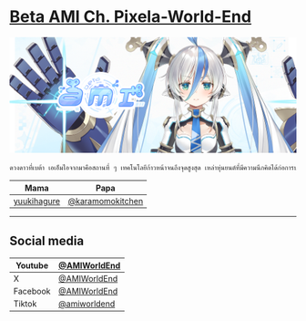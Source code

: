 # [Beta AMI Ch. Pixela-World-End](https://www.youtube.com/@AMIWorldEnd)

![AMI banner](./images/ami-banner.png)

```txt
ดวงดาวที่เบต้า เอเอ็มไอจากมาคือสถานที่ ๆ เทคโนโลยีก้าวหน้าจนถึงจุดสูงสุด เหล่าหุ่นยนต์ที่มีความนึกคิดได้ก่อการปฏิวัติขึ้น เป็นผลให้มีมนุษย์หลงเหลืออยู่น้อยมาก ในโลกที่แสนโหดร้ายใบนั้น ยังมีเอมิที่รักพวกเขาสุดหัวใจ เพราะเธอเป็นทั้งหุ่นยนต์และขณะเดียวกันก็เป็นผู้ที่อยู่ข้างมนุษย์จากใจจริง นั่นทำให้เธอโดนกีดกั้นและเกลียดชังจากทั้งสองฝ่าย ในตอนที่เธอได้ช่วยมนุษย์สาวคนนึงไว้จากหุ่นตนอื่นที่กำลังทำร้าย หลังได้เปิดใจคุยกันก็พบความจริงที่ว่า ‘มนุษย์เป็นผู้สร้างหุ่นยนต์ขึ้นมา’ หากแต่พวกเขาได้อพยพไปยังดาวโลกที่แสนไกลแล้ว หัวใจพองโตเมื่อรับรู้ถึงความปรารถนาใหม่ เรื่องที่ว่าเอมิอยากจะไปพบกับคุณผู้สร้างให้ได้ ในเวลานั้นเองภัยพิบัติหุ่นยนต์จากดาวของเธอก็ได้วางแผนคืบคลานไปยัง ‘โลก‘ แล้ว นั่นทำให้เอมิจึงตัดสินใจรีบออกเดินทาง
```

|Mama|Papa|
|---|---|
|[yuukihagure](https://x.com/yuukihagure)|[@karamomokitchen](https://x.com/karamomokitchen)|

---

## Social media

|Youtube|[@AMIWorldEnd](https://www.youtube.com/@AMIWorldEnd)|
|---|---|
|X|[@AMIWorldEnd](https://x.com/AMIWorldEnd)|
|Facebook|[@AMIWorldEnd](https://facebook.com/AMIWorldEnd)|
|Tiktok|[@amiworldend](https://tiktok.com/@amiworldend)|
